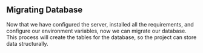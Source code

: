 ## Migrating Database

Now that we have configured the server, installed all the requirements, and configure our environment variables, now we can migrate our database. This process will create the tables for the database, so the project can store data structurally. 